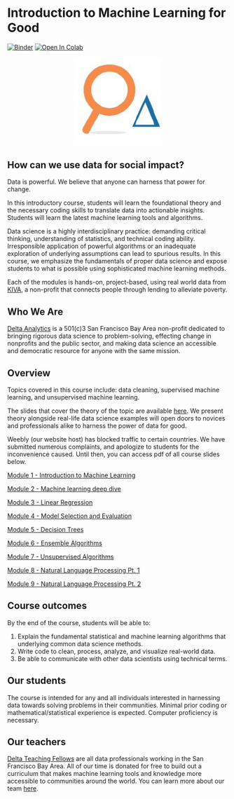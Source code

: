 Introduction to Machine Learning for Good
====

[![Binder](https://mybinder.org/badge.svg)](https://mybinder.org/v2/gh/DeltaAnalytics/machine_learning_for_good/master)
[![Open In Colab](https://colab.research.google.com/assets/colab-badge.svg)](https://colab.research.google.com/github/DeltaAnalytics/machine_learning_for_good)

<center><img src="/images/delta_logo.jpg" width="40%"/></center>

How can we use data for social impact?
------

Data is powerful. We believe that anyone can harness that power for change.

In this introductory course, students will learn the foundational theory and the necessary coding skills to translate data into actionable insights. Students will learn the latest machine learning tools and algorithms. 

Data science is a highly interdisciplinary practice: demanding critical thinking, understanding of statistics, and technical coding ability. Irresponsible application of powerful algorithms or an inadequate exploration of underlying assumptions can lead to spurious results. In this course, we emphasize the fundamentals of proper data science and expose students to what is possible using sophisticated machine learning methods. 

Each of the modules is hands-on, project-based, using real world data from [KIVA](https://www.kiva.org/), a non-profit that connects people through lending to alleviate poverty. 


Who We Are
------

[Delta Analytics](http://www.deltanalytics.org/) is a 501(c)3 San Francisco Bay Area non-profit dedicated to bringing rigorous data science to problem-solving, effecting change in nonprofits and the public sector, and making data science an accessible and democratic resource for anyone with the same mission. 


Overview
----

Topics covered in this course include: data cleaning, supervised machine learning, and unsupervised machine learning.

The slides that cover the theory of the topic are available [here](http://www.deltanalytics.org/curriculum.html). We present theory alongside real-life data science examples will open doors to novices and professionals alike to harness the power of data for good. 

Weebly (our website host) has blocked traffic to certain countries. We have submitted numerous complaints, and apologize to students for the inconvenience caused. Until then, you can access pdf of all course slides below.

[Module 1 - Introduction to Machine Learning](https://drive.google.com/file/d/1r4SBY6Dm6xjFqLH12tFb-Bf7wbvoIN_C/view?usp=sharing)

[Module 2 - Machine learning deep dive](https://drive.google.com/file/d/1EZ_xqMaYj77vErVnrQmnFOj-VBEoO5uW/view?usp=sharing)

[Module 3 - Linear Regression](https://drive.google.com/file/d/1kXbB7fps78xyFYUtmgNlQJJ3LdO0K3TB/view?usp=sharing)

[Module 4 - Model Selection and Evaluation](https://drive.google.com/file/d/1ESR4U566uPioFCpFOITpuSBaO45MdJ4O/view?usp=sharing)

[Module 5 - Decision Trees](https://drive.google.com/file/d/1Sd_LN-WE_W3Zo-YZrMBe90H2i4_ieFRs/view?usp=sharing)

[Module 6 - Ensemble Algorithms](https://drive.google.com/file/d/1g2AT3S5cgu5HjMYt4X-WiVs0RUvI6Z3s/view?usp=sharing)

[Module 7 - Unsupervised Algorithms](https://drive.google.com/file/d/1YdA-HHYP1V05QgvwLCvfnuuau67Zl38n/view?usp=sharing)

[Module 8 - Natural Language Processing Pt. 1](https://drive.google.com/file/d/1Y7gOfnPfyCSu1chWEoHMqhgXVI5KZpRx/view?usp=sharing)

[Module 9 - Natural Language Processing Pt. 2](https://drive.google.com/file/d/1BUJ0FyMzSxCfHNA0AHwBOxjHt7V2FJj8/view?usp=sharing)

Course outcomes 
----

By the end of the course, students will be able to:

1. Explain the fundamental statistical and machine learning algorithms that underlying common data science methods.
1. Write code to clean, process, analyze, and visualize real-world data.
1. Be able to communicate with other data scientists using technical terms.

Our students
----

The course is intended for any and all individuals interested in harnessing data towards solving problems in their communities. Minimal prior coding or mathematical/statistical experience is expected. Computer proficiency is necessary.

Our teachers
-----

[Delta Teaching Fellows](http://www.deltanalytics.org/teaching-fellows.html) are all data professionals working in the San Francisco Bay Area. All of our time is donated for free to build out a curriculum that makes machine learning tools and knowledge more accessible to communities around the world. You can learn more about our team [here](http://www.deltanalytics.org/teaching-fellows.html).
  